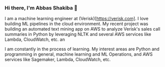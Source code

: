 ### Hi there, I'm Abbas Shakiba 👋
I am a machine learning engineer at (Verisk)[https://verisk.com]. I love building ML pipelines in the cloud environment. My recent project was building an automated text mining app on AWS to analyze Verisk's sales call summaries in Python by leveraging NLTK and several AWS services like Lambda, CloudWatch, etc. an

I am constantly in the process of learning. My interest areas are Python and programming in general, machine learning and ML Operations, and AWS services like Sagemaker, Lambda, CloudWatch, etc. 

<!--
**abshakiba/abshakiba** is a ✨ _special_ ✨ repository because its `README.md` (this file) appears on your GitHub profile.

Here are some ideas to get you started:

- 🔭 I’m currently working on ...
- 🌱 I’m currently learning ...
- 👯 I’m looking to collaborate on ...
- 🤔 I’m looking for help with ...
- 💬 Ask me about ...
- 📫 How to reach me: ...
- 😄 Pronouns: ...
- ⚡ Fun fact: ...
-->
